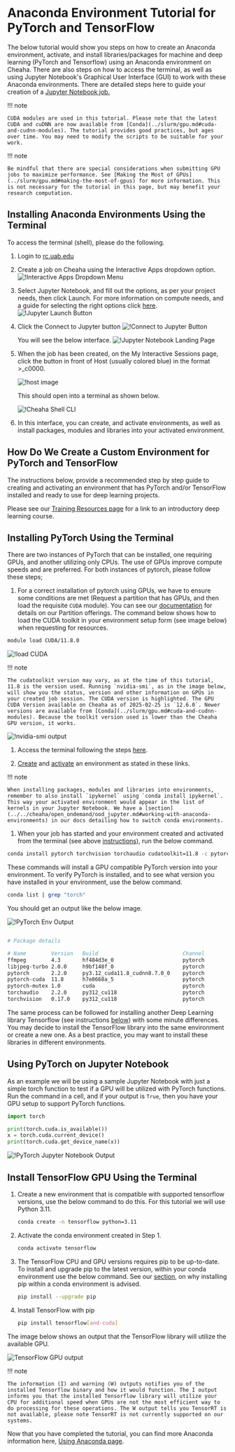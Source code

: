 # Anaconda Environment Tutorial for PyTorch and TensorFlow

The below tutorial would show you steps on how to create an Anaconda environment, activate, and install libraries/packages for machine and deep learning (PyTorch and Tensorflow) using an Anaconda environment on Cheaha. There are also steps on how to access the terminal, as well as using Jupyter Notebook's Graphical User Interface (GUI) to work with these Anaconda environments. There are detailed steps here to guide your creation of a [Jupyter Notebook job.](../open_ondemand/ood_layout.md#interactive-apps)

<!-- markdownlint-disable MD046 -->
!!! note

    CUDA modules are used in this tutorial. Please note that the latest CUDA and cuDNN are now available from [Conda](../slurm/gpu.md#cuda-and-cudnn-modules). The tutorial provides good practices, but ages over time. You may need to modify the scripts to be suitable for your work.
<!-- markdownlint-enable MD046 -->

<!-- markdownlint-disable MD046 -->
!!! note

    Be mindful that there are special considerations when submitting GPU jobs to maximize performance. See [Making the Most of GPUs](../slurm/gpu.md#making-the-most-of-gpus) for more information. This is not necessary for the tutorial in this page, but may benefit your research computation.
<!-- markdownlint-enable MD046 -->

## Installing Anaconda Environments Using the Terminal

To access the terminal (shell), please do the following.

1. Login to [rc.uab.edu](https://rc.uab.edu)

1. Create a job on Cheaha using the Interactive Apps dropdown option.![!Interactive Apps Dropdown Menu](images/interactive_dropdown.png)

1. Select Jupyter Notebook, and fill out the options, as per your project needs, then click Launch.  For more information on compute needs, and a guide for selecting the right options click [here](../job_efficiency.md#estimating-compute-resources). ![!Jupyter Launch Button](images/jupyter_launch.png)

1. Click the Connect to Jupyter button ![!Connect to Jupyter Button](images/connect_to_jupyt_button.png)

    You will see the below interface. ![!Jupyter Notebook Landing Page](images/jupyter_landing_page.png)

1. When the job has been created, on the My Interactive Sessions page, click the button in front of Host (usually colored blue) in the format >_c0000.

    ![!host image](images/cheaha_shell_button.png)

    This should open into a terminal as shown below.

    ![!Cheaha Shell CLI](images/cheaha_shell_cli.png)

1. In this interface, you can create, and activate environments, as well as install packages, modules and libraries into your activated environment.

## How Do We Create a Custom Environment for PyTorch and TensorFlow

The instructions below, provide a recommended step by step guide to creating and activating an environment that has PyTorch and/or TensorFlow installed and ready to use for deep learning projects.

Please see our [Training Resources page](../../education/training_resources.md#the-carpentries) for a link to an introductory deep learning course.

## Installing PyTorch Using the Terminal

There are two instances of PyTorch that can be installed, one requiring GPUs, and another utilizing only CPUs. The use of GPUs improve compute speeds and are preferred. For both instances of pytorch, please follow these steps;

1. For a correct installation of pytorch using GPUs, we have to ensure some conditions are met (Request a partition that has GPUs, and then load the requisite `CUDA` module). You can see our [documentation](../hardware.md#details) for details on our Partition offerings. The command below shows how to load the CUDA toolkit in your environment setup form (see image below) when requesting for resources.

```bash
module load CUDA/11.8.0
```

![!load CUDA](images/module_load_cuda.png)

<!-- markdownlint-disable MD046 -->
!!! note

    The cudatoolkit version may vary, as at the time of this tutorial, 11.8 is the version used. Running `nvidia-smi`, as in the image below, will show you the status, version and other information on GPUs in your created job session. The CUDA version is highlighted. The GPU CUDA Version available on Cheaha as of 2025-02-25 is `12.6.0`. Newer versions are available from [Conda](../slurm/gpu.md#cuda-and-cudnn-modules). Because the toolkit version used is lower than the Cheaha GPU version, it works.
<!-- markdownlint-enable MD046 -->

![!nvidia-smi output](images/CudaVersion.png)

1. Access the terminal following the steps [here](#installing-anaconda-environments-using-the-terminal).

1. [Create](../../workflow_solutions/using_anaconda.md#create-an-environment) and [activate](../../workflow_solutions/using_anaconda.md#activate-an-environment) an environment as stated in these links.

<!-- markdownlint-disable MD046 -->
!!! note

    When installing packages, modules and libraries into environments, remember to also install `ipykernel` using `conda install ipykernel`. This way your activated environment would appear in the list of kernels in your Jupyter Notebook. We have a [section](../../cheaha/open_ondemand/ood_jupyter.md#working-with-anaconda-environments) in our docs detailing how to switch conda environments.

<!-- markdownlint-enable MD046 -->

1. When your job has started and your environment created and activated from the terminal (see above [instructions](../../workflow_solutions/using_anaconda.md#create-an-environment)), run the below command.

```bash
conda install pytorch torchvision torchaudio cudatoolkit=11.8 -c pytorch -c nvidia
```

These commands will install a GPU compatible PyTorch version into your environment. To verify PyTorch is installed, and to see what version you have installed in your environment, use the below command.

```bash
conda list | grep "torch"
```

You should get an output like the below image.

![!PyTorch Env Output](images/pytorchversion_output.png)

```bash

# Package details

# Name        Version   Build                           Channel
ffmpeg        4.3       hf484d3e_0                      pytorch
libjpeg-turbo 2.0.0     h9bf148f_0                      pytorch
pytorch       2.2.0     py3.12_cuda11.8_cudnn8.7.0_0    pytorch
pytorch-cuda  11.8      h7e8668a_5                      pytorch
pytorch-mutex 1.0       cuda                            pytorch
torchaudio    2.2.0     py312_cu118                     pytorch
torchvision   0.17.0    py312_cu118                     pytorch
```

The same process can be followed for installing another Deep Learning library Tensorflow (see instructions [below](#install-tensorflow-gpu-using-the-terminal)) with some minute differences. You may decide to install the TensorFlow library into the same environment or create a new one. As a best practice, you may want to install these libraries in different environments.

## Using PyTorch on Jupyter Notebook

As an example we will be using a sample Jupyter Notebook with just a simple torch function to test if a GPU will be utilized with PyTorch functions. Run the command in a cell, and if your output is `True`, then you have your GPU setup to support PyTorch functions.

```python
import torch

print(torch.cuda.is_available())
x = torch.cuda.current_device()
print(torch.cuda.get_device_name(x))
```

![!PyTorch Jupyter Notebook Output](images/pytorch_output.png)

## Install TensorFlow GPU Using the Terminal

1. Create a new environment that is compatible with supported tensorflow versions, use the below command to do this. For this tutorial we will use Python 3.11.

    ```bash
    conda create -n tensorflow python=3.11
    ```

1. Activate the conda environment created in Step 1.

    ```bash
    conda activate tensorflow
    ```

1. The TensorFlow CPU and GPU versions requires pip to be up-to-date. To install and upgrade pip to the latest version, within your conda environment use the below command. See our [section](../../cheaha/open_ondemand/ood_jupyter.md#pip-installs-packages-outside-of-environment), on why installing pip within a conda environment is advised.

    ```bash
    pip install --upgrade pip
    ```

1. Install TensorFlow with pip

    ```bash
    pip install tensorflow[and-cuda]
    ```

The image below shows an output that the TensorFlow library will utilize the available GPU.

![TensorFlow GPU output](images/tensor_gpu.png)

<!-- markdownlint-disable MD046 -->
!!! note

    The information (I) and warning (W) outputs notifies you of the installed Tensorflow binary and how it would function. The I output informs you that the installed Tensorflow library will utilize your CPU for additional speed when GPUs are not the most efficient way to do processing for these operations. The W output tells you TensorRT is not available, please note TensorRT is not currently supported on our systems.
<!-- markdownlint-enable MD046 -->

Now that you have completed the tutorial, you can find more Anaconda information here, [Using Anaconda page](../../workflow_solutions/using_anaconda.md#anaconda).
